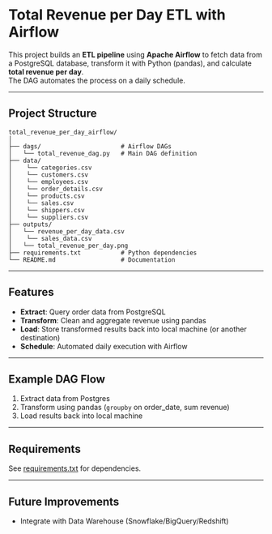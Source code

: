 # Total Revenue per Day ETL with Airflow

This project builds an **ETL pipeline** using **Apache Airflow** to fetch data from a PostgreSQL database, transform it with Python (pandas), and calculate **total revenue per day**.  
The DAG automates the process on a daily schedule.

---

## Project Structure

```
total_revenue_per_day_airflow/
│
├── dags/                      # Airflow DAGs
│   └── total_revenue_dag.py   # Main DAG definition
├── data/
│    └── categories.csv
│    └── customers.csv
│    └── employees.csv
│    └── order_details.csv
│    └── products.csv
│    └── sales.csv
│    └── shippers.csv
│    └── suppliers.csv
├── outputs/
│   └── revenue_per_day_data.csv
│    └── sales_data.csv
│   └── total_revenue_per_day.png
├── requirements.txt           # Python dependencies
└── README.md                  # Documentation
```

---

## Features

- **Extract**: Query order data from PostgreSQL
- **Transform**: Clean and aggregate revenue using pandas
- **Load**: Store transformed results back into local machine (or another destination)
- **Schedule**: Automated daily execution with Airflow

---

## Example DAG Flow

1. Extract data from Postgres
2. Transform using pandas (`groupby` on order_date, sum revenue)
3. Load results back into local machine

---

## Requirements

See [requirements.txt](./requirements.txt) for dependencies.

---

## Future Improvements

- Integrate with Data Warehouse (Snowflake/BigQuery/Redshift)
